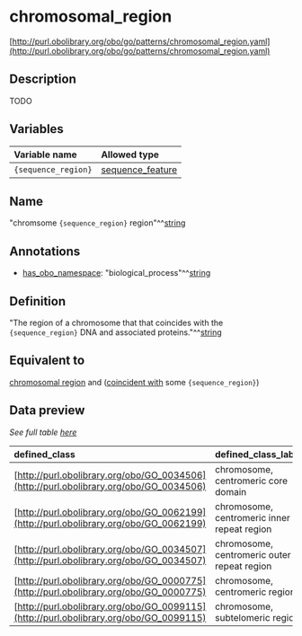 # chromosomal_region

[http://purl.obolibrary.org/obo/go/patterns/chromosomal_region.yaml](http://purl.obolibrary.org/obo/go/patterns/chromosomal_region.yaml)

## Description

TODO




## Variables

| Variable name | Allowed type |
|:--------------|:-------------|
| `{sequence_region}` | [sequence_feature](http://purl.obolibrary.org/obo/SO_0000110) |

## Name

"chromsome `{sequence_region}` region"^^[string](http://www.w3.org/2001/XMLSchema#string)

## Annotations

- [has_obo_namespace](http://www.geneontology.org/formats/oboInOwl#hasOBONamespace): "biological_process"^^[string](http://www.w3.org/2001/XMLSchema#string)

## Definition

"The region of a chromosome that that coincides with the `{sequence_region}` DNA and associated proteins."^^[string](http://www.w3.org/2001/XMLSchema#string)

## Equivalent to

[chromosomal region](http://purl.obolibrary.org/obo/GO_0098687)  and ([coincident with](http://purl.obolibrary.org/obo/RO_0002008) some `{sequence_region}`)







## Data preview

*See full table [here](https://github.com/geneontology/go-ontology/tree/master/src/design_patterns/chromosomal_region.tsv)*

| defined_class | defined_class_label | sequence_region | sequence_region_label |
|:--|:--|:--|:--|
| [http://purl.obolibrary.org/obo/GO_0034506](http://purl.obolibrary.org/obo/GO_0034506) | chromosome, centromeric core domain | [http://purl.obolibrary.org/obo/SO_0001796](http://purl.obolibrary.org/obo/SO_0001796) | regional_centromere_central_core |
| [http://purl.obolibrary.org/obo/GO_0062199](http://purl.obolibrary.org/obo/GO_0062199) | chromosome, centromeric inner repeat region | [http://purl.obolibrary.org/obo/SO_0001798](http://purl.obolibrary.org/obo/SO_0001798) | regional_centromere_inner_repeat_region |
| [http://purl.obolibrary.org/obo/GO_0034507](http://purl.obolibrary.org/obo/GO_0034507) | chromosome, centromeric outer repeat region | [http://purl.obolibrary.org/obo/SO_0001799](http://purl.obolibrary.org/obo/SO_0001799) | regional_centromere_outer_repeat_region |
| [http://purl.obolibrary.org/obo/GO_0000775](http://purl.obolibrary.org/obo/GO_0000775) | chromosome, centromeric region | [http://purl.obolibrary.org/obo/SO_0000577](http://purl.obolibrary.org/obo/SO_0000577) | centromere |
| [http://purl.obolibrary.org/obo/GO_0099115](http://purl.obolibrary.org/obo/GO_0099115) | chromosome, subtelomeric region | [http://purl.obolibrary.org/obo/SO_0001997](http://purl.obolibrary.org/obo/SO_0001997) | subtelomere |

